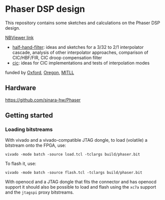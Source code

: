 # Phaser DSP design

This repository contains some sketches and calculations on the Phaser DSP
design.

[NBViewer link](https://nbviewer.jupyter.org/github/quartiq/phaser/tree/master/)

* [half-hand-filter](https://nbviewer.jupyter.org/github/quartiq/phaser/blob/master/half-band-filter.ipynb):
  ideas and sketches for a 3/32 to 2/1 interpolator
  cascade, analysis of other interpolator approaches, comparison of
  CIC/HBF/FIR, CIC droop compensation filter
* [cic](https://nbviewer.jupyter.org/github/quartiq/phaser/blob/master/cic.ipynb): ideas for CIC implementations and tests of interpolation modes

funded by [Oxford](https://github.com/OxfordIonTrapGroup), [Oregon](https://github.com/OregonIons), [MITLL](https://www.ll.mit.edu/biographies/jeremy-m-sage)

## Hardware

https://github.com/sinara-hw/Phaser

## Getting started

### Loading bitstreams

With vivado and a vivado-compatible JTAG dongle, to load (volatile) a bitstream onto the FPGA, use:

`vivado -mode batch -source load.tcl -tclargs build/phaser.bit`

To flash it, use:

`vivado -mode batch -source flash.tcl -tclargs build/phaser.bit`

With openocd and a JTAG dongle that fits the connector and has openocd support it
should also be possible to load and flash using the `xc7a` support and the `jtagspi` proxy bitstreams.
